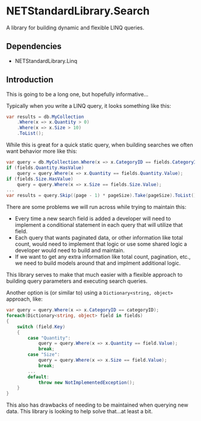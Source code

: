 # NETStandardLibrary.Search

A library for building dynamic and flexible LINQ queries.

## Dependencies

* NETStandardLibrary.Linq

## Introduction

This is going to be a long one, but hopefully informative...

Typically when you write a LINQ query, it looks something like this:

```csharp
var results = db.MyCollection
    .Where(x => x.Quantity > 0)
    .Where(x => x.Size > 10)
    .ToList();
```

While this is great for a quick static query, when building searches we often want behavior more like this:

```csharp
var query = db.MyCollection.Where(x => x.CategoryID == fields.CategoryID);
if (fields.Quantity.HasValue)
    query = query.Where(x => x.Quantity == fields.Quantity.Value);
if (fields.Size.HasValue)
    query = query.Where(x => x.Size == fields.Size.Value);
...
var results = query.Skip((page - 1) * pageSize).Take(pageSize).ToList();
```

There are some problems we will run across while trying to maintain this:

* Every time a new search field is added a developer will need to implement a conditional statement in each query that will utilize that field.
* Each query that wants paginated data, or other information like total count, would need to implement that logic or use some shared logic a developer would need to build and maintain.
* If we want to get any extra information like total count, pagination, etc., we need to build models around that and implment additional logic.

This library serves to make that much easier with a flexible approach to building query parameters and executing search queries.

Another option is (or similar to) using a `Dictionary<string, object>` approach, like:

```csharp
var query = query.Where(x => x.CategoryID == categoryID);
foreach(Dictionary<string, object> field in fields)
{
    switch (field.Key)
    {
        case "Quantity":
            query = query.Where(x => x.Quantity == field.Value);
            break;
        case "Size":
            query = query.Where(x => x.Size == field.Value);
            break;
        ...
        default:
            throw new NotImplementedException();
    }
}
```

This also has drawbacks of needing to be maintained when querying new data. This library is looking to help solve that...at least a bit.
